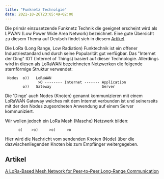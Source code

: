 ```yaml
---
title: "Funknetz Technolgie"
date: 2021-10-26T23:05:49+02:00
---
```

Die primär einzusetzende Funknetz Technik die geeignet erscheint
wird als LPWAN (Low Power Wide Area Network) bezeichnet.
Eine gute Übersicht zu diesem Thema auf Deutsch findet sich in diesem 
[Artikel](https://www.elektronik-kompendium.de/sites/kom/2207181.htm).

Die LoRa (Long Range, Low Radiation) Funktechnik ist ein offener 
Industriestandard und durch seine Popularität gut verfügbar.
Das "Internet der Ding" IOT (Internet of Things) basiert auf dieser 
Technologie. Allerdings wird in diesen als LoRaWAN bezeichneten Netzwerken
die folgende sternförmige Struktur verwendet:

``` 
 Nodes  o))   LoRaWAN
               >O -------- Internet ------- Application
        o))   Gateway                       Server
```
Die 'Dinge' auch Nodes (Knoten) genannt kommunizieren mit einem
LoRaWAN Gateway welches mit dem Internet verbunden ist und seinerseits
mit der den Nodes zugeordneten Anwendung auf einem Server kommuniziert.

Wir wollen jedoch ein LoRa Mesh (Masche) Netzwerk bilden:
```
      o)    >o)     >o)     >o
```
Hier wird die Nachricht vom sendenden Knoten (Node) über
die dazwischenliegenden Knoten bis zum Empfänger weitergegeben.


## Artikel

[A LoRa-Based Mesh Network for Peer-to-Peer Long-Range Communication](https://www.mdpi.com/1424-8220/21/13/4314/htm)
